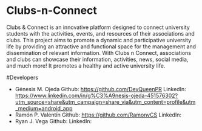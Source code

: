 # Clubs-n-Connect
Clubs & Connect is an innovative platform designed to connect university students with the activities, events, and resources of their associations and clubs. This project aims to promote a dynamic and participative university life by providing an attractive and functional space for the management and dissemination of relevant information. With Clubs n Connect, associations and clubs can showcase their information, activities, news, social media, and much more! It promotes a healthy and active university life.

#Developers
- Génesis M. Ojeda
  Github: https://github.com/DevQueenPR
  LinkedIn: https://www.linkedin.com/in/g%C3%A9nesis-ojeda-451576302?utm_source=share&utm_campaign=share_via&utm_content=profile&utm_medium=android_app
- Ramón P. Valentín
  Github: https://github.com/RamonvCS
  LinkedIn:
- Ryan J. Vega
  Github: 
  LinkedIn:
